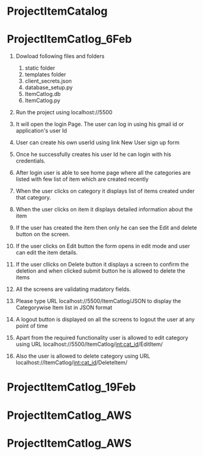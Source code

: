 # ProjectItemCatalog
# ProjectItemCatlog_6Feb

1. Dowload following files and folders
	1. static folder 
	2. templates folder
	3. client_secrets.json
 	4. database_setup.py
	5. ItemCatlog.db
	6. ItemCatlog.py
	
2. Run the project using localhost://5500
3. It will open the login Page. The user can log in using his gmail id or application's user Id
4. User can create his own userId using link New User sign up form
5. Once he successfully creates his user Id he can login with his credentials.
6. After login user is able to see home page where all the categories are listed with
   few list of item which are created recently
7. When the user clicks on category it displays list of items created under that category.
8. When the user clicks on item it displays detailed information about the item
9. If the user has created the item then only he can see the Edit and delete button on the screen.
10. If the user clicks on Edit button the form opens in edit mode and user can edit the item details.
11. If the user cllicks on Delete button it displays a screen to confirm the deletion and when clicked submit button
    he is allowed to delete the items
12. All the screens are validating madatory fields.
13. Please type URL localhost://5500/ItemCatlog/JSON to display the Categorywise Item list  in JSON format
14. A logout button is displayed on all the screens to logout the user at any point of time
15. Apart from the required functionality user is allowed to edit category using URL localhost://5500/ItemCatlog/<int:cat_id>/EditItem/
16. Also the user is allowed to delete category using URL localhost://ItemCatlog/<int:cat_id>/DeleteItem/



	
# ProjectItemCatlog_19Feb
# ProjectItemCatlog_AWS
# ProjectItemCatlog_AWS
